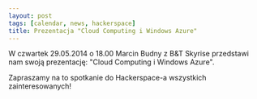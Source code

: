 ```yaml
---
layout: post
tags: [calendar, news, hackerspace]
title: Prezentacja "Cloud Computing i Windows Azure"
---
```


W czwartek 29.05.2014 o 18.00 Marcin Budny z B&T Skyrise przedstawi nam swoją prezentację: "Cloud Computing i Windows Azure". 

Zapraszamy na to spotkanie do Hackerspace-a wszystkich zainteresowanych!
